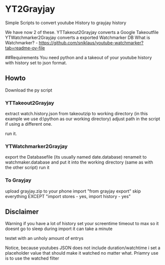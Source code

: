 # YT2Grayjay
Simple Scripts to convert youtube History to grayjay history

We have now 2 of these. 
YTTakeout2Grayjay converts a Google Takeoutfile
YTWatchmarker2Grayjay converts a exported Watchmarker DB 
What is Watchmarker? - https://github.com/sniklaus/youtube-watchmarker?tab=readme-ov-file

##Requirements
You need python and a takeout of your youtube history with history set to json format.


## Howto
Download the py script

### YTTakeout2Grayjay
extract watch.history.json from takeoutzip to working directory (in this example we use d:\python as our working directory)
adjust path in the script if using a different one.

run it.

### YTWatchmarker2Grayjay
export the Databasefile (its usually named date.database) renameit to watchmaker.database 
and put it into the working directory (same as with the other script)
run it


### To Grayjay
upload grayjay.zip to your phone
import "from grayjay export"
skip everything EXCEPT "import stores - yes, import history - yes"

## Disclaimer
Warning if you have a lot of history set your screentime timeout to max so it doesnt go to sleep during import
it can take a minute

testet with an unholy amount of entrys

Notice, because youtubes JSON does not include duration/watchtime i set a placeholder value that should make it watched no matter what.
Priamry use is to use the watched filter 
